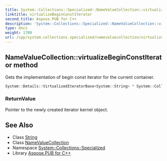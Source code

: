 ```yaml
---
title: System::Collections::Specialized::NameValueCollection::virtualizeBeginConstIterator method
linktitle: virtualizeBeginConstIterator
second_title: Aspose.PUB for C++
description: 'System::Collections::Specialized::NameValueCollection::virtualizeBeginConstIterator method. Gets the implementation of begin const iterator for the current container in C++.'
type: docs
weight: 1700
url: /cpp/system.collections.specialized/namevaluecollection/virtualizebeginconstiterator/
---
```

## NameValueCollection::virtualizeBeginConstIterator method


Gets the implementation of begin const iterator for the current container.

```cpp
System::Details::VirtualizedIteratorBase<System::String> * System::Collections::Specialized::NameValueCollection::virtualizeBeginConstIterator() const override
```


### ReturnValue

Pointer to the newly created iterator kernel object.

## See Also

* Class [String](../../../system/string/)
* Class [NameValueCollection](../)
* Namespace [System::Collections::Specialized](../../)
* Library [Aspose.PUB for C++](../../../)
